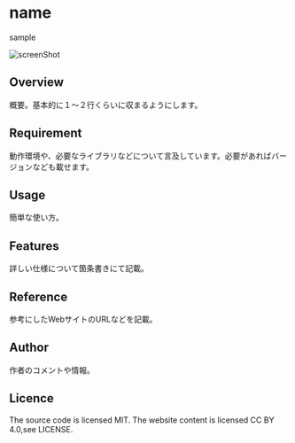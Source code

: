# name
sample

![screenShot](https://github.com/user-attachments/assets/f1d2c6f2-97df-44a0-8c5a-cf3310e08078)


## Overview
概要。基本的に１～２行くらいに収まるようにします。

## Requirement
動作環境や、必要なライブラリなどについて言及しています。必要があればバージョンなども載せます。

## Usage
簡単な使い方。

## Features
詳しい仕様について箇条書きにて記載。

## Reference
参考にしたWebサイトのURLなどを記載。

## Author
作者のコメントや情報。

## Licence
The source code is licensed MIT. The website content is licensed CC BY 4.0,see LICENSE.
